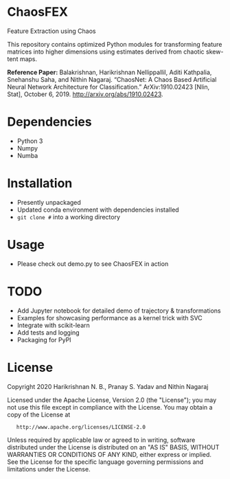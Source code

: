 # ChaosFEX

Feature Extraction using Chaos

This repository contains optimized Python modules for transforming feature matrices
into higher dimensions using estimates derived from chaotic skew-tent maps.

**Reference Paper:**
Balakrishnan, Harikrishnan Nellippallil, Aditi Kathpalia, Snehanshu Saha, and Nithin Nagaraj. “ChaosNet: A Chaos Based Artificial Neural Network Architecture for Classification.” ArXiv:1910.02423 [Nlin, Stat], October 6, 2019. http://arxiv.org/abs/1910.02423.

# Dependencies

 - Python 3
 - Numpy
 - Numba

# Installation

 - Presently unpackaged
 - Updated conda environment with dependencies installed
 - `git clone #` into a working directory

# Usage

 - Please check out demo.py to see ChaosFEX in action

# TODO

 - Add Jupyter notebook for detailed demo of trajectory & transformations
 - Examples for showcasing performance as a kernel trick with SVC
 - Integrate with scikit-learn
 - Add tests and logging
 - Packaging for PyPI


# License

Copyright 2020 Harikrishnan N. B., Pranay S. Yadav and Nithin Nagaraj

   Licensed under the Apache License, Version 2.0 (the "License");
   you may not use this file except in compliance with the License.
   You may obtain a copy of the License at

       http://www.apache.org/licenses/LICENSE-2.0

   Unless required by applicable law or agreed to in writing, software
   distributed under the License is distributed on an "AS IS" BASIS,
   WITHOUT WARRANTIES OR CONDITIONS OF ANY KIND, either express or implied.
   See the License for the specific language governing permissions and
   limitations under the License.